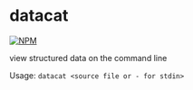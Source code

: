 # datacat

[![NPM](https://nodei.co/npm/datacat.png)](https://nodei.co/npm/datacat/)

view structured data on the command line

Usage: `datacat <source file or - for stdin>`
